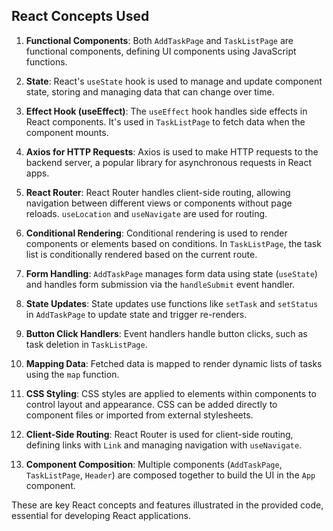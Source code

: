 ## React Concepts Used

1. **Functional Components**: Both `AddTaskPage` and `TaskListPage` are functional components, defining UI components using JavaScript functions.

2. **State**: React's `useState` hook is used to manage and update component state, storing and managing data that can change over time.

3. **Effect Hook (useEffect)**: The `useEffect` hook handles side effects in React components. It's used in `TaskListPage` to fetch data when the component mounts.

4. **Axios for HTTP Requests**: Axios is used to make HTTP requests to the backend server, a popular library for asynchronous requests in React apps.

5. **React Router**: React Router handles client-side routing, allowing navigation between different views or components without page reloads. `useLocation` and `useNavigate` are used for routing.

6. **Conditional Rendering**: Conditional rendering is used to render components or elements based on conditions. In `TaskListPage`, the task list is conditionally rendered based on the current route.

7. **Form Handling**: `AddTaskPage` manages form data using state (`useState`) and handles form submission via the `handleSubmit` event handler.

8. **State Updates**: State updates use functions like `setTask` and `setStatus` in `AddTaskPage` to update state and trigger re-renders.

9. **Button Click Handlers**: Event handlers handle button clicks, such as task deletion in `TaskListPage`.

10. **Mapping Data**: Fetched data is mapped to render dynamic lists of tasks using the `map` function.

11. **CSS Styling**: CSS styles are applied to elements within components to control layout and appearance. CSS can be added directly to component files or imported from external stylesheets.

12. **Client-Side Routing**: React Router is used for client-side routing, defining links with `Link` and managing navigation with `useNavigate`.

13. **Component Composition**: Multiple components (`AddTaskPage`, `TaskListPage`, `Header`) are composed together to build the UI in the `App` component.

These are key React concepts and features illustrated in the provided code, essential for developing React applications.
